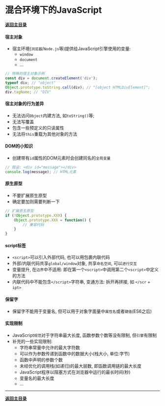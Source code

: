 # 混合环境下的JavaScript

**[返回主目录](../readme.md)**

#### 宿主对象
+ 宿主环境(`浏览器`/`Node.js`等)提供给JavaScript引擎使用的变量:
  - `window`
  - `document`
  - ...
```JavaScript
// 特殊的宿主对象示例
const div = document.createElement('div');
typeof div; // "object"
Object.prototype.toString.call(div); // "[object HTMLDivElement]";
div.tagName; // "DIV"
```

#### 宿主对象的行为差异
+ 无法访问`Object`内建方法, 如`toString()`等;
+ 无法写覆盖
+ 包含一些预定义的只读属性
+ 无法将`this`重载为其他对象的方法

#### DOM的小知识
+ 创建带有`id`属性的DOM元素时会创建同名的`全局变量`
```JavaScript
// 假设: <div id="message"></div>
console.log(message); // HTML元素
```

#### 原生原型
+ 不要扩展原生原型
+ 确定要加则需要判断一下
```JavaScript
// 扩展原生原型
if (!Object.prototype.XXX) {
    Object.prototype.XXX = function() {
        // 兼容代码
    }
}
```

#### script标签
+ `<script>`可以引入外部代码, 也可以用包裹内联代码
+ 外部/内联代码共享`global/window`对象, 共享`命名空间`, 可以`进行交互`
+ 变量提升, 在`边界`中不适用: 即在第一个`<script>`中调用第二个`<script>`中定义的方法
+ 内联代码中不能包含`</script>`字符串, 变通方法: 拆开再拼接, 如 `</scr` + `ipt>`


#### 保留字
+ 保留字不能用于变量名, 但可以用于对象字面量中`属性名`或者`键值`(ES6之后)

#### 实现限制
+ JavaScript`规范`对于字符串最大长度, 函数参数个数等没有限制, 但`引擎`有限制
+ 补充的一些实现限制:
  - 字符串常量中允许的最大字符数
  - 可以作为参数传递到函数中的数据大小(栈大小, 单位:字节)
  - 函数中声明的参数个数
  - 未经优化的调用栈(如递归)的最大层数, 即函数调用链的最大长度
  - JavaScript程序以阻塞方式在浏览器中运行的最长时间(秒)
  - 变量名的最大长度
  - ...

****
**[返回主目录](../readme.md)**